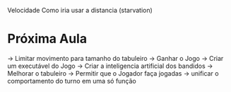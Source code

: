 Velocidade
Como iria usar a distancia (starvation)

# Próxima Aula

-> Limitar movimento para tamanho do tabuleiro
-> Ganhar o Jogo
-> Criar um executável do Jogo
-> Criar a inteligencia artificial dos bandidos
-> Melhorar o tabuleiro
-> Permitir que o Jogador faça jogadas
-> unificar o comportamento do turno em uma só função